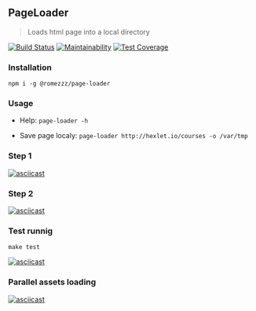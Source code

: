 ## PageLoader
> Loads html page into a local directory

[![Build Status](https://travis-ci.com/Romez/backend-project-lvl3.svg?branch=master)](https://travis-ci.com/Romez/backend-project-lvl3)
[![Maintainability](https://api.codeclimate.com/v1/badges/cc533281c76759aad13e/maintainability)](https://codeclimate.com/github/Romez/backend-project-lvl3/maintainability)
[![Test Coverage](https://api.codeclimate.com/v1/badges/cc533281c76759aad13e/test_coverage)](https://codeclimate.com/github/Romez/backend-project-lvl3/test_coverage)

### Installation
`npm i -g @romezzz/page-loader`

### Usage
* Help: `page-loader -h`

* Save page localy: `page-loader http://hexlet.io/courses -o /var/tmp`

### Step 1
[![asciicast](https://asciinema.org/a/269803.svg)](https://asciinema.org/a/269803)

### Step 2
[![asciicast](https://asciinema.org/a/275821.svg)](https://asciinema.org/a/275821)

### Test runnig
`make test`

[![asciicast](https://asciinema.org/a/271435.svg)](https://asciinema.org/a/271435)

### Parallel assets loading
[![asciicast](https://asciinema.org/a/273491.svg)](https://asciinema.org/a/273491)
